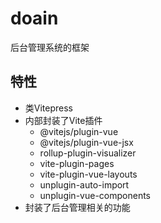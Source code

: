 # doain

后台管理系统的框架

## 特性

- 类Vitepress
- 内部封装了Vite插件
  - @vitejs/plugin-vue
  - @vitejs/plugin-vue-jsx
  - rollup-plugin-visualizer
  - vite-plugin-pages
  - vite-plugin-vue-layouts
  - unplugin-auto-import
  - unplugin-vue-components
- 封装了后台管理相关的功能
